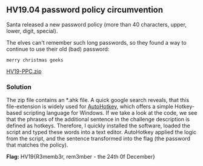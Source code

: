 ## HV19.04 password policy circumvention

Santa released a new password policy (more than 40 characters, upper, lower, digit, special).

The elves can't remember such long passwords, so they found a way to continue to use their old (bad) password:

```
merry christmas geeks
```

[HV19-PPC.zip](./6473254e-1cb3-444e-9dac-5baeaaaf6d11.zip)

### Solution 

The zip file contains an *.ahk file. A quick google search reveals, that this file-extension is widely used for [AutoHotkey](https://www.autohotkey.com/), which offers a simple Hotkey-based scripting language for Windows. If we take a look at the code, we see that the phrases of the additional sentence in the challenge description is defined as hotkeys. Therefore, I quickly installed the software, loaded the script and typed these words into a text editor. AutoHotkey applied the logic from the script, and the sentence transformed into the flag (the password that matches the policy).

**Flag:** HV19{R3memb3r, rem3mber - the 24th 0f December}

